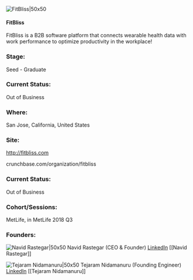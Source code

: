

![FitBliss|50x50](https://apimg.techstars.com/connect/images/image_files/5b48f58734a60d4a68000023/original/FitBlissLogoStacked_NoFeelGood.png)

#### FitBliss
FitBliss is a B2B software platform that connects wearable health data with work performance to optimize productivity in the workplace!

### Stage: 
Seed - Graduate 

### Current Status: 
Out of Business

### Where:
San Jose, California, United States

### Site:
http://fitbliss.com



crunchbase.com/organization/fitbliss

### Current Status: 
Out of Business

### Cohort/Sessions: 
MetLife, in MetLife 2018 Q3

### Founders: 

![Navid Rastegar|50x50](https://apimg.techstars.com/connect/images/image_files/5b45604834a60d4a5d000075/original/Navid_Profile1.png) Navid Rastegar (CEO & Founder) [LinkedIn](https://linkedin.com/in/navidrastegar) [[Navid Rastegar]]

![Tejaram Nidamanuru|50x50]() Tejaram Nidamanuru (Founding Engineer) [LinkedIn](https://linkedin.com/in/tejaram-nidamanuru-29ab071a) [[Tejaram Nidamanuru]]


